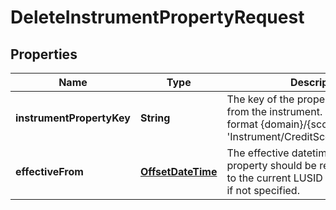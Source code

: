 

# DeleteInstrumentPropertyRequest

## Properties

Name | Type | Description | Notes
------------ | ------------- | ------------- | -------------
**instrumentPropertyKey** | **String** | The key of the property to be removed from the instrument. This takes the format {domain}/{scope}/{code} e.g. &#39;Instrument/CreditScope/CreditRating&#39;. |  [optional]
**effectiveFrom** | [**OffsetDateTime**](OffsetDateTime.md) | The effective datetime from which the property should be removed. Defaults to the current LUSID system datetime if not specified. |  [optional]




